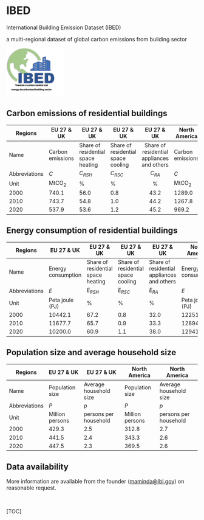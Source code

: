 <script type="text/javascript" src="2html/jquery-3.3.1.min.js"></script>
<script type="text/javascript" src="2html/2html.js"></script>
<link rel="stylesheet" type="text/css" href="2html/style.css">

# IBED

International Building Emission Dataset (IBED)

a multi-regional dataset of global carbon emissions from building sector

<div align=left><img  src="IBED_logo1.png" width=30%/> </div> 

## Carbon emissions of residential buildings 

| Regions       | EU 27 & UK       | EU 27 & UK                         | EU 27 & UK                         |                 EU 27 & UK                 | North America    | North America                      | North America                      | North America                              |
| ------------- | ---------------- | ---------------------------------- | ---------------------------------- | :----------------------------------------: | ---------------- | ---------------------------------- | ---------------------------------- | ------------------------------------------ |
| Name          | Carbon emissions | Share of residential space heating | Share of residential space cooling | Share of residential appliances and others | Carbon emissions | Share of residential space heating | Share of residential space cooling | Share of residential appliances and others |
| Abbreviations | $C$              | $C_{RSH}$                          | $C_{RSC}$                          |                  $C_{RA}$                  | $C$              | $C_{RSH}$                          | $C_{RSC}$                          | $C_{RA}$                                   |
| Unit          | $\text{MtCO}_2$  | $\%$                               | $\%$                               |                    $\%$                    | $\text{MtCO}_2$  | $\%$                               | $\%$                               | $\%$                                       |
| 2000          | 740.1            | 56.0                               | 0.8                                |                    43.2                    | 1289.0           | 37.9                               | 7.8                                | 54.3                                       |
| 2010          | 743.7            | 54.8                               | 1.0                                |                    44.2                    | 1267.8           | 31.0                               | 10.4                               | 58.6                                       |
| 2020          | 537.9            | 53.6                               | 1.2                                |                    45.2                    | 969.2            | 36.2                               | 9.5                                | 54.3                                       |





## Energy consumption of residential buildings 

| Regions       | EU 27 & UK               | EU 27 & UK                         | EU 27 & UK                         | EU 27 & UK                                 | North America            | North America                      | North America                      | North America                              |
| ------------- | ------------------------ | ---------------------------------- | ---------------------------------- | ------------------------------------------ | ------------------------ | ---------------------------------- | ---------------------------------- | ------------------------------------------ |
| Name          | Energy consumption       | Share of residential space heating | Share of residential space cooling | Share of residential appliances and others | Energy consumption       | Share of residential space heating | Share of residential space cooling | Share of residential appliances and others |
| Abbreviations | $E$                      | $E_{RSH}$                          | $E_{RSC}$                          | $E_{RA}$                                   | $E$                      | $E_{RSH}$                          | $E_{RSC}$                          | $E_{RA}$                                   |
| Unit          | Peta joule $(\text{PJ})$ | $\%$                               | $\%$                               | $\%$                                       | Peta joule $(\text{PJ})$ | $\%$                               | $\%$                               | $\%$                                       |
| 2000          | 10442.1                  | 67.2                               | 0.8                                | 32.0                                       | 12251.0                  | 56.4                               | 4.3                                | 39.3                                       |
| 2010          | 11677.7                  | 65.7                               | 0.9                                | 33.3                                       | 12894.7                  | 48.8                               | 6.4                                | 44.8                                       |
| 2020          | 10200.0                  | 60.9                               | 1.1                                | 38.0                                       | 12941.2                  | 46.9                               | 7.3                                | 45.9                                       |





## Population size and average household size

| Regions       | EU 27 & UK      | EU 27 & UK             | North America   | North America          |
| ------------- | --------------- | ---------------------- | --------------- | ---------------------- |
| Name          | Population size | Average household size | Population size | Average household size |
| Abbreviations | $P$             | $p$                    | $P$             | $p$                    |
| Unit          | Million persons | persons per household  | Million persons | persons per household  |
| 2000          | 429.3           | 2.5                    | 312.8           | 2.7                    |
| 2010          | 441.5           | 2.4                    | 343.3           | 2.6                    |
| 2020          | 447.5           | 2.3                    | 369.5           | 2.6                    |





## Data availability

More information are available from the founder (maminda@lbl.gov) on reasonable request.

​                                                                                                                                                                                                                                                                                                                                                                                                                                                                                                                                                                                                                                                                                                                                                                                                                                                                                                 



[TOC]





